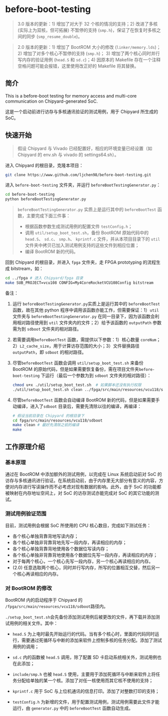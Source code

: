 # before-boot-testing
> 3.0 版本的更新：1) 增加了对大于 32 个核的情况的支持；2) 改进了多核 (实际上为双核，但可拓展) 不暂停的支持 (`smp.h`)，保证了在恢复时多核之间的同步 (`smp_resume_double`)。


> 2.0 版本的更新：1) 增加了 BootROM 大小的修改 (`linker/memory.lds`)；2) 增加了对多个核心不暂停的支持 (`smp.h`)； 3) 增加了两个核心同时并行写内存的验证用例 (`head.S` 和 `sd.c`)；4) 因原本的 Makefile 存在一个注释空格问题可能会报错，这里使用改正好的 Makefile 将其替换。

## 简介

This is a before-boot testing for memory access and multi-core communication on Chipyard-generated SoC.

这是一个启动前进行访存与多核通讯验证的测试用例，用于 Chipyard 所生成的 SoC。

## 快速开始

> 假设 Chipyard 与 Vivado 已经配置好，相应的环境变量已经设置（如 Chipyard 的 env.sh 与 vivado 的 settings64.sh）。

进入 Chipyard 的根目录，克隆本项目：

```bash
git clone https://www.github.com/ljchen98/before-boot-testing.git
```

进入 `before-boot-testing` 文件夹，并运行 `beforeBootTestingGenerator.py`：

```bash
cd before-boot-testing
python beforeBootTestingGenerator.py
```

> `beforeBootTestingGenerator.py` 实质上是运行其中的 `beforeBootTest` 函数，主要完成下面三件事：
>
> - 根据函数参数生成测试用例的配置文件 `testConfig.h`；
> - 调用 `util/setup_boot_test.sh`，备份 BootROM 原始代码中的 `head.S`、 `sd.c`、 `smp.h`、 `kprintf.c` 文件，并从本项目目录下的 `util` 文件夹中拷贝已加入测试用例支持的这些文件到相应位置；
> - 编译 BootROM 新的代码。

回到 Chipyard 的根目录，并进入 `fpga` 文件夹，走 FPGA prototyping 的流程生成 bitstream，如：

```bash
cd ../fpga # 进入 Chipyard/fpga 目录
make SUB_PROJECT=vcu108 CONFIG=My4CoreRocketVCU108Config bitstream
```

备注：

1. 运行 `beforeBootTestingGenerator.py`实质上是运行其中的 `beforeBootTest` 函数，故在其他 python 程序中调用该函数亦能工作，但需要保证：1）`util` 文件夹与 `beforeBootTestingGenerator.py` 在同一目录下，因为该函数会利用相对路径使用到 `util` 文件夹内的文件；2）给予该函数的 `outputPath` 参数需为到 `sdboot` 文件夹的相对路径。

2. 若需要调用`beforeBootTest` 函数，需提供以下参数：1）核心数量 `coreNum`；2）`L2_cache_size`，用于计算访存范围的大小；3）文件替换路径 `outputPath`，即 `sdboot` 的相对路径。

3. 尽管`beforeBootTest` 函数会调用  `util/setup_boot_test.sh` 来备份 BootROM 的原始代码，但是如果需要恢复备份，需在项目文件夹`before-boot-testing` 下运行（最后一个参数为到 `sdboot` 文件夹的相对路径）：

   ````bash
   chmod u+x ./util/setup_boot_test.sh  # 如果脚本还没有执行权限
   ./util/setup_boot_test.sh clean ../fpga/src/main/resources/vcu118/sdboot
   ````

4. 尽管`beforeBootTest` 函数会自动编译 BootROM 新的代码，但是如果需要手动编译，进入了`sdboot` 目录后，需要先清除以往的编译，再编译：

   ```bash
   # 假设当前目录在 Chipyard 的根目录下
   cd fpga/src/main/resources/vcu118/sdboot
   make clean # 最好先清除之前的编译
   make
   ```

## 工作原理介绍

### 基本原理

通过在 BootROM 中添加额外的测试用例，以完成在 Linux 系统启动前对 SoC 的访存与多核通讯进行验证。在系统启动前，由于内存里无大部分有意义的内容，方便对内存进行写读操作而不必考虑对现有数据的影响。此外，由于 SoC 的功能都被映射在内存地址空间上，对 SoC 的访存测试亦能完成对 SoC 的其它功能的测试。

### 测试用例验证范围

目前，测试用例会根据 SoC 所使用的 CPU 核心数目，完成如下测试任务：

- 各个核心单独背靠背地写读内存；
- 各个核心单独非背靠背地先写一段内存，再读相应的内存；
- 各个核心单独背靠背地使用各个数据位写读内存；
- 各个核心单独非背靠背地使用各个数据位先写一段内存，再读相应的内存；
- 对于每两个核心，一个核心先写一段内存，另一个核心再读相应的内存。
- (2.0) 任意选取两个核心，同时并行写内存，所写的位置相互交替，然后另一个核心再读相应的内存。

### 对 BootROM 的修改

BootROM 内的启动程序于 Chipyard 的 `/fpga/src/main/resources/vcu118/sdboot`路径内。

`./setup_boot_test.sh`会先备份添加测试用例后被更改的文件，再下载并添加测试用例的相关文件。其中：

- `head.S` 为上电时最先开始运行的代码。当有多个核心时，里面的代码同时运行，需要通过死循环与中断的添加来软件上控制多核的任务分配。添加了测试用例的调用；

- `sd.c` 内的函数被 `head.S` 调用，除了配置 SD 卡启动系统相关外，测试用例也在此添加；

- `include/smp.h` 也被 `head.S` 使用，主要用于添加死循环与中断来软件上将任务分配给单独的某一个核。添加了对任一核使用而其它核不使用的支持；

- `kprintf.c` 用于 SoC 与上位机通讯的信息打印。添加了对整数打印的支持；

- `testConfig.h` 为新增的文件，用于配置测试用例，测试用例需要此文件才能运行，由 `generator.py` 中的 `beforeBootTest` 函数自动生成。

  
